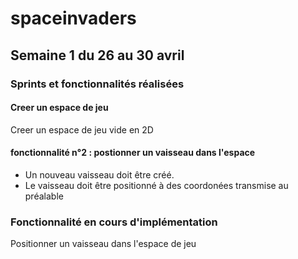 # spaceinvaders

## Semaine 1 du 26 au 30 avril

### Sprints et fonctionnalités réalisées

#### Creer un espace de jeu 

Creer un espace de jeu vide en 2D

#### fonctionnalité n°2 : postionner un vaisseau dans l'espace

- Un nouveau vaisseau doit être créé. 
- Le vaisseau doit être positionné à des coordonées transmise au préalable 

### Fonctionnalité en cours d'implémentation

Positionner un vaisseau dans l'espace de jeu



 
